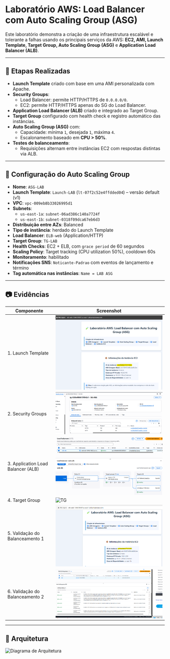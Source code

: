 # Laboratório AWS: Load Balancer com Auto Scaling Group (ASG)

Este laboratório demonstra a criação de uma infraestrutura escalável e tolerante a falhas usando os principais serviços da AWS: **EC2, AMI, Launch Template, Target Group, Auto Scaling Group (ASG)** e **Application Load Balancer (ALB)**.

---

## 🔧 Etapas Realizadas

- **Launch Template** criado com base em uma AMI personalizada com Apache.
- **Security Groups**:
  - Load Balancer: permite HTTP/HTTPS de `0.0.0.0/0`.
  - EC2: permite HTTP/HTTPS apenas do SG do Load Balancer.
- **Application Load Balancer (ALB)** criado e integrado ao Target Group.
- **Target Group** configurado com health check e registro automático das instâncias.
- **Auto Scaling Group (ASG)** com:
  - Capacidade: mínima `1`, desejada `1`, máxima `4`.
  - Escalonamento baseado em **CPU > 50%**.
- **Testes de balanceamento**:
  - Requisições alternam entre instâncias EC2 com respostas distintas via ALB.

---

## 🔁 Configuração do Auto Scaling Group

- **Nome**: `ASG-LAB`
- **Launch Template**: `Launch-LAB` (`lt-07f2c52e4ffdded04`) – versão default (v1)
- **VPC**: `vpc-009eb8b33026995d1`
- **Subnets**:
  - `us-east-1a`: `subnet-06ad386c140a7724f`
  - `us-east-1b`: `subnet-0318f09dca67eb6d3`
- **Distribuição entre AZs**: Balanced
- **Tipo de instância**: herdado do Launch Template
- **Load Balancer**: `ELB-web` (Application/HTTP)
- **Target Group**: `TG-LAB`
- **Health Checks**: EC2 + ELB, com `grace period` de 60 segundos
- **Scaling Policy**: Target tracking (CPU utilization 50%), cooldown 60s
- **Monitoramento**: habilitado
- **Notificações SNS**: `Noticante-Padrao` com eventos de lançamento e término
- **Tag automática nas instâncias**: `Name = LAB ASG`

---

## 📷 Evidências

| Componente                               | Screenshot                |
|------------------------------------------|----------------------------|
| 1. Launch Template                       | ![LT](evidencias/Launch.png) |
| 2. Security Groups                       | ![SG](evidencias/sg.png)  |
| 3. Application Load Balancer (ALB)       | ![ALB](evidencias/alba.png)|
| 4. Target Group                          | ![TG](evidencias/tg.png)  |
| 5. Validação do Balanceamento 1          | ![Teste1](evidencias/teste1.png)|
| 6. Validação do Balanceamento 2          | ![Teste2](evidencias/teste2.png)|

---

## 🧠 Arquitetura

![Diagrama de Arquitetura](arquitetura.png)
